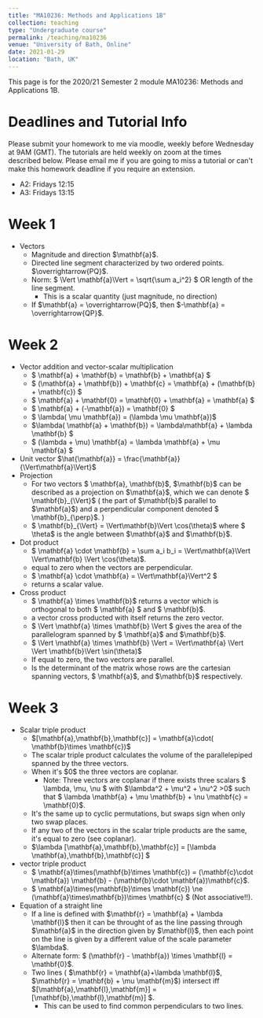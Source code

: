 ```yaml
---
title: "MA10236: Methods and Applications 1B"
collection: teaching
type: "Undergraduate course"
permalink: /teaching/ma10236
venue: "University of Bath, Online"
date: 2021-01-29
location: "Bath, UK"
---
```


This page is for the 2020/21 Semester 2 module MA10236: Methods and Applications 1B. 

Deadlines and Tutorial Info
======

Please submit your homework to me via moodle, weekly before Wednesday at 9AM (GMT). The tutorials are held weekly on zoom at the times described below. Please email me if you are going to miss a tutorial or can't make this homework deadline if you require an extension. 
- A2: Fridays 12:15
- A3: Fridays 13:15

Week 1
======

* Vectors
    * Magnitude and direction \$\mathbf{a}\$.
    * Directed line segment characterized by two ordered points. \$\overrightarrow{PQ}\$.
    * Norm: \$ \Vert \mathbf{a}\Vert = \sqrt{\sum a_i^2} \$ OR length of the line segment. 
        * This is a scalar quantity (just magnitude, no direction)
    * If \$\mathbf{a} = \overrightarrow{PQ}\$, then \$-\mathbf{a} = \overrightarrow{QP}\$. 


Week 2
======
* Vector addition and vector-scalar multiplication 
    * \$ \mathbf{a} + \mathbf{b} = \mathbf{b} + \mathbf{a} \$ 
    * \$ (\mathbf{a} + \mathbf{b}) + \mathbf{c} = \mathbf{a} + (\mathbf{b} + \mathbf{c}) \$ 
    * \$ \mathbf{a} + \mathbf{0} = \mathbf{0} + \mathbf{a} = \mathbf{a} \$
    * \$ \mathbf{a} + (-\mathbf{a}) = \mathbf{0} \$
    * \$ \lambda( \mu \mathbf{a}) = (\lambda \mu \mathbf{a})\$
    * \$\lambda( \mathbf{a} + \mathbf{b}) = \lambda\mathbf{a} + \lambda \mathbf{b} \$
    * \$ (\lambda + \mu) \mathbf{a} = \lambda \mathbf{a} + \mu \mathbf{a} \$
* Unit vector \$\hat{\mathbf{a}} = \frac{\mathbf{a}}{\Vert\mathbf{a}\Vert}\$
* Projection
    * For two vectors \$ \mathbf{a}, \mathbf{b}\$, \$\mathbf{b}\$ can be described as a projection on \$\mathbf{a}\$, which we can denote \$ \mathbf{b}\_{\Vert}\$ (  the part of \$\mathbf{b}\$ parallel to \$\mathbf{a}\$) and a perpendicular component denoted \$ \mathbf{b}\_{\perp}\$. )
    * \$ \mathbf{b}_{\Vert} = \Vert\mathbf{b}\Vert \cos(\theta)\$ where \$ \theta\$ is the angle between \$\mathbf{a}\$ and \$\mathbf{b}\$. 
* Dot product
    * \$ \mathbf{a} \cdot \mathbf{b} = \sum a_i b_i = \Vert\mathbf{a}\Vert \Vert\mathbf{b} \Vert \cos(\theta)\$. 
    * equal to zero when the vectors are perpendicular. 
    * \$ \mathbf{a} \cdot \mathbf{a} = \Vert\mathbf{a}\Vert^2 \$
    * returns a scalar value. 
* Cross product
    * \$ \mathbf{a} \times \mathbf{b}\$ returns a vector which is orthogonal to both \$ \mathbf{a} \$ and \$ \mathbf{b}\$. 
    * a vector cross producted with itself returns the zero vector. 
    * \$ \Vert \mathbf{a} \times \mathbf{b} \Vert \$ gives the area of the parallelogram spanned by \$ \mathbf{a}\$ and \$\mathbf{b}\$.
    * \$ \Vert \mathbf{a} \times \mathbf{b} \Vert = \Vert\mathbf{a} \Vert \Vert \mathbf{b}\Vert \sin(\theta)\$ 
    * If equal to zero, the two vectors are parallel. 
    * Is the determinant of the matrix whose rows are the cartesian spanning vectors, \$ \mathbf{a}\$, and \$\mathbf{b}\$ respectively.

Week 3
======

* Scalar triple product 
    * \$\[\mathbf{a},\mathbf{b},\mathbf{c}\] = \mathbf{a}\cdot( \mathbf{b}\times \mathbf{c})\$
    * The scalar triple product calculates the volume of the parallelepiped spanned by the three vectors. 
    * When it's \$0\$ the three vectors are coplanar. 
        * Note: Three vectors are coplanar if there exists three scalars \$  \lambda, \mu, \nu \$ with \$\lambda^2 + \mu^2 + \nu^2 >0\$ such that \$ \lambda \mathbf{a} + \mu \mathbf{b} + \nu \mathbf{c} = \mathbf{0}$. 
    * It's the same up to cyclic permutations, but swaps sign when only two swap places. 
    * If any two of the vectors in the scalar triple products are the same, it's equal to zero (see coplanar). 
    * \$\lambda \[\mathbf{a},\mathbf{b},\mathbf{c}\] = \[\lambda \mathbf{a},\mathbf{b},\mathbf{c}\] \$
* vector triple product
    * \$ \mathbf{a}\times(\mathbf{b}\times \mathbf{c}) = (\mathbf{c}\cdot \mathbf{a}) \mathbf{b} - (\mathbf{b}\cdot \mathbf{a})\mathbf{c}\$.
    * \$ \mathbf{a}\times(\mathbf{b}\times \mathbf{c}) \ne  (\mathbf{a}\times\mathbf{b})\times \mathbf{c} \$ (Not associative!!).
* Equation of a straight line 
    * If a line is defined with \$\mathbf{r} = \mathbf{a} + \lambda \mathbf{l}\$ then it can be throught of as the line passing through \$\mathbf{a}\$ in the direction given by $\mathbf{l}\$, then each point on the line is given by a different value of the scale parameter \$\lambda\$. 
    * Alternate form: \$ (\mathbf{r} - \mathbf{a}) \times \mathbf{l} = \mathbf{0}$. 
    * Two lines ( $\mathbf{r} = \mathbf{a}+\lambda \mathbf{l}\$, \$\mathbf{r} = \mathbf{b} + \mu \mathbf{m}\$) intersect iff \$\[\mathbf{a},\mathbf{l},\mathbf{m}\]  = \[\mathbf{b},\mathbf{l},\mathbf{m}\] \$. 
        * This can be used to find common perpendiculars to two lines. 
